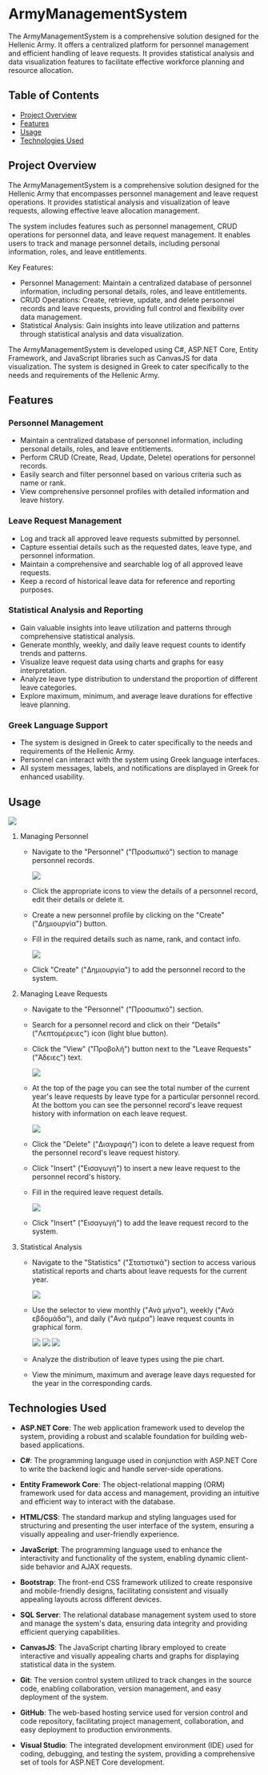﻿# ArmyManagementSystem

The ArmyManagementSystem is a comprehensive solution designed for the Hellenic Army. It offers a centralized platform for personnel management and efficient handling of leave requests. It provides statistical analysis and data visualization features to facilitate effective workforce planning and resource allocation.

## Table of Contents

- [Project Overview](#project-overview)
- [Features](#features)
- [Usage](#usage)
- [Technologies Used](#technologies-used)

## Project Overview

The ArmyManagementSystem is a comprehensive solution designed for the Hellenic Army that encompasses personnel management and leave request operations. It provides statistical analysis and visualization of leave requests, allowing effective leave allocation management.

The system includes features such as personnel management, CRUD operations for personnel data, and leave request management. It enables users to track and manage personnel details, including personal information, roles, and leave entitlements.

Key Features:

- Personnel Management: Maintain a centralized database of personnel information, including personal details, roles, and leave entitlements.
- CRUD Operations: Create, retrieve, update, and delete personnel records and leave requests, providing full control and flexibility over data management.
- Statistical Analysis: Gain insights into leave utilization and patterns through statistical analysis and data visualization.

The ArmyManagementSystem is developed using C#, ASP.NET Core, Entity Framework, and JavaScript libraries such as CanvasJS for data visualization. The system is designed in Greek to cater specifically to the needs and requirements of the Hellenic Army.

## Features

### Personnel Management

- Maintain a centralized database of personnel information, including personal details, roles, and leave entitlements.
- Perform CRUD (Create, Read, Update, Delete) operations for personnel records.
- Easily search and filter personnel based on various criteria such as name or rank.
- View comprehensive personnel profiles with detailed information and leave history.

### Leave Request Management

- Log and track all approved leave requests submitted by personnel.
- Capture essential details such as the requested dates, leave type, and personnel information.
- Maintain a comprehensive and searchable log of all approved leave requests.
- Keep a record of historical leave data for reference and reporting purposes.

### Statistical Analysis and Reporting

- Gain valuable insights into leave utilization and patterns through comprehensive statistical analysis.
- Generate monthly, weekly, and daily leave request counts to identify trends and patterns.
- Visualize leave request data using charts and graphs for easy interpretation.
- Analyze leave type distribution to understand the proportion of different leave categories.
- Explore maximum, minimum, and average leave durations for effective leave planning.

### Greek Language Support

- The system is designed in Greek to cater specifically to the needs and requirements of the Hellenic Army.
- Personnel can interact with the system using Greek language interfaces.
- All system messages, labels, and notifications are displayed in Greek for enhanced usability.


## Usage

![](screenshots/ams_home.png)

1. Managing Personnel

	- Navigate to the "Personnel" ("Προσωπικό") section to manage personnel records.

		![](screenshots/ams_staff_index.png)
	- Click the appropriate icons to view the details of a personnel record, edit their details or delete it.
	- Create a new personnel profile by clicking on the "Create" ("Δημιουργία") button.
	- Fill in the required details such as name, rank, and contact info.

		![](screenshots/ams_staff_create.png)
	- Click "Create" ("Δημιουργία") to add the personnel record to the system.   

2. Managing Leave Requests

	- Navigate to the "Personnel" ("Προσωπικό") section.
	- Search for a personnel record and click on their "Details" ("Λεπτομέρειες") icon (light blue button). 
	- Click the "View" ("Προβολή") button next to the "Leave Requests" ("Άδειες") text.

		![](screenshots/ams_staff_details.png)
	- At the top of the page you can see the total number of the current year's leave requests by leave type for a particular personnel record. At the bottom you can see the personnel record's leave request history with information on each leave request.

		![](screenshots/ams_leave_index.png)	
	- Click the "Delete" ("Διαγραφή") icon to delete a leave request from the personnel record's leave request history.
	- Click "Insert" ("Εισαγωγή") to insert a new leave request to the personnel record's history.
	- Fill in the required leave request details.

		![](screenshots/ams_leave_create.png)
	- Click "Insert" ("Εισαγωγή") to add the leave request record to the system. 

3. Statistical Analysis

	  - Navigate to the "Statistics" ("Στατιστικά") section to access various statistical reports and charts about leave requests for the current year.

		![](screenshots/ams_stats_index.png)
	  - Use the selector to view monthly ("Ανά μήνα"), weekly ("Ανά εβδομάδα"), and daily ("Ανά ημέρα") leave request counts in graphical form.

		![](screenshots/ams_by_month.png)
		![](screenshots/ams_by_week.png)
		![](screenshots/ams_by_day.png)
	  - Analyze the distribution of leave types using the pie chart.
	  - View the minimum, maximum and average leave days requested for the year in the corresponding cards.

## Technologies Used

- **ASP.NET Core**: The web application framework used to develop the system, providing a robust and scalable foundation for building web-based applications.

- **C#**: The programming language used in conjunction with ASP.NET Core to write the backend logic and handle server-side operations.

- **Entity Framework Core**: The object-relational mapping (ORM) framework used for data access and management, providing an intuitive and efficient way to interact with the database.

- **HTML/CSS**: The standard markup and styling languages used for structuring and presenting the user interface of the system, ensuring a visually appealing and user-friendly experience.

- **JavaScript**: The programming language used to enhance the interactivity and functionality of the system, enabling dynamic client-side behavior and AJAX requests.

- **Bootstrap**: The front-end CSS framework utilized to create responsive and mobile-friendly designs, facilitating consistent and visually appealing layouts across different devices.

- **SQL Server**: The relational database management system used to store and manage the system's data, ensuring data integrity and providing efficient querying capabilities.

- **CanvasJS**: The JavaScript charting library employed to create interactive and visually appealing charts and graphs for displaying statistical data in the system.

- **Git**: The version control system utilized to track changes in the source code, enabling collaboration, version management, and easy deployment of the system.

- **GitHub**: The web-based hosting service used for version control and code repository, facilitating project management, collaboration, and easy deployment to production environments.

- **Visual Studio**: The integrated development environment (IDE) used for coding, debugging, and testing the system, providing a comprehensive set of tools for ASP.NET Core development.

